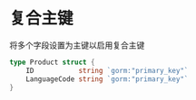 # 复合主键
将多个字段设置为主键以启用复合主键


```go
type Product struct {
    ID           string `gorm:"primary_key"`
    LanguageCode string `gorm:"primary_key"`
}

```